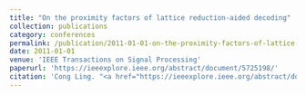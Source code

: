 ```yaml
---
title: "On the proximity factors of lattice reduction-aided decoding"
collection: publications
category: conferences
permalink: /publication/2011-01-01-on-the-proximity-factors-of-lattice-reduction-aided-decoding
date: 2011-01-01
venue: 'IEEE Transactions on Signal Processing'
paperurl: 'https://ieeexplore.ieee.org/abstract/document/5725198/'
citation: 'Cong Ling. "<a href="https://ieeexplore.ieee.org/abstract/document/5725198/">On the proximity factors of lattice reduction-aided decoding</a>", <i>IEEE Transactions on Signal Processing</i>, Jan. 2011.'
---
```


